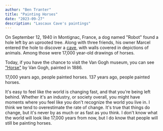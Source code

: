```yaml
---
author: "Ben Tranter"
title: "Painting Horses"
date: "2023-09-27"
description: "Lascaux Cave's paintings"
---
```


On September 12, 1940 in Montignac, France, a dog named "Robot" found a hole left by an uprooted tree. Along with three friends, his owner Marcel entered the hole to discover a [cave](https://en.wikipedia.org/wiki/Lascaux), with walls covered in depictions of animals. Among those were 17,000 year-old drawings of horses.

Today, if you have the chance to visit the Van Gogh museum, you can see ["Horse"](https://www.vangoghmuseum.nl/en/collection/s0202V1962) by Van Gogh, painted in 1886.

17,000 years ago, people painted horses. 137 years ago, people painted horses.

It's easy to feel like the world is changing fast, and that you're being left behind. Whether it's an industry, or society overall, you might have moments where you feel like you don't recognize the world you live in. I think we tend to overestimate the rate of change. It's true that things do change, but it's never by as much or as fast as you think. I don't know what the world will look like 17,000 years from now, but I do know that people will still be painting horses.
